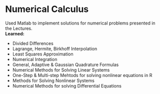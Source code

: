 # Numerical Calculus
Used Matlab to implement solutions for numerical problems presented in the Lectures. </br>
**Learned:**
* Divided Differences
* Lagrange, Hermite, Birkhoff Interpolation
* Least Squares Approximation
* Numerical Integration
* General, Adaptive & Gaussian Quadrature Formulas
* Numerical Methods for Solving Linear Systems
* One-Step & Multi-step Mehtods for solving nonlinear equations in R
* Methods for Solving Nonlinear Systems
* Numerical Methods for solving Differential Equations
